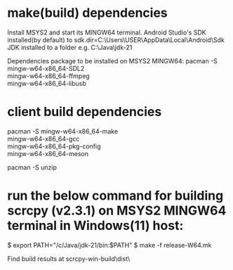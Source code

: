 
# make(build) dependencies
Install MSYS2 and start its MINGW64 terminal.
Android Studio's SDK installed(by default) to sdk.dir=C\:\Users\USER\AppData\Local\Android\Sdk
JDK installed to a folder e.g. C:\Java\jdk-21

Dependencies package to be installed on MSYS2 MINGW64:
pacman -S mingw-w64-x86_64-SDL2 \
          mingw-w64-x86_64-ffmpeg \
          mingw-w64-x86_64-libusb

# client build dependencies
pacman -S mingw-w64-x86_64-make \
          mingw-w64-x86_64-gcc \
          mingw-w64-x86_64-pkg-config \
          mingw-w64-x86_64-meson

pacman -S unzip

# run the below command for building scrcpy (v2.3.1) on MSYS2 MINGW64 terminal in Windows(11) host:
$ export PATH="/c/Java/jdk-21/bin:$PATH"
$ make -f release-W64.mk

Find build results at scrcpy-win-build\dist\
